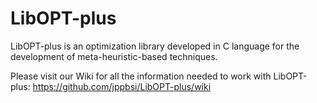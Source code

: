 # LibOPT-plus
LibOPT-plus is an optimization library developed in C language for the development of meta-heuristic-based techniques.

Please visit our Wiki for all the information needed to work with LibOPT-plus: https://github.com/jppbsi/LibOPT-plus/wiki
